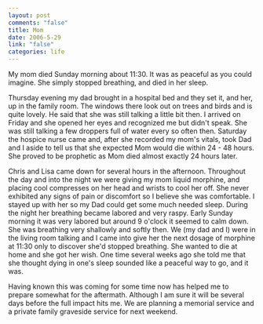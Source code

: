 ```yaml
--- 
layout: post
comments: "false"
title: Mom
date: 2006-5-29
link: "false"
categories: life
---
```

My mom died Sunday morning about 11:30. It was as peaceful as you could imagine. She simply stopped breathing, and died in her sleep.

Thursday evening my dad brought in a hospital bed and they set it, and her, up in the family room. The windows there look out on trees and birds and is quite lovely. He said that she was still talking a little bit then. I arrived on Friday and she opened her eyes and recognized me but didn't speak. She was still talking a few droppers full of water every so often then. Saturday the hospice nurse came and, after she recorded my mom's vitals, took Dad and I aside to tell us that she expected Mom would die within 24 - 48 hours. She proved to be prophetic as Mom died almost exactly 24 hours later.

Chris and Lisa came down for several hours in the afternoon. Throughout the day and into the night we were giving my mom liquid morphine, and placing cool compresses on her head and wrists to cool her off. She never exhibited any signs of pain or discomfort so I believe she was comfortable. I stayed up with her so my Dad could get some much needed sleep. During the night her breathing became labored and very raspy. Early Sunday morning it was very labored but around 9 o'clock it seemed to calm down. She was breathing very shallowly and softly then. We (my dad and I) were in the living room talking and I came into give her the next dosage of morphine at 11:30 only to discover she'd stopped breathing. She wanted to die at home and she got her wish. One time several weeks ago she told me that she thought dying in one's sleep sounded like a peaceful way to go, and it was.

Having known this was coming for some time now has helped me to prepare somewhat for the aftermath. Although I am sure it will be several days before the full impact hits me. We are planning a memorial service and a private family graveside service for next weekend.
